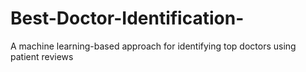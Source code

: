 # Best-Doctor-Identification-
A machine learning-based approach for identifying top doctors using patient reviews

